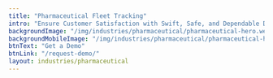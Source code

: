 ```yaml
---
title: "Pharmaceutical Fleet Tracking"
intro: "Ensure Customer Satisfaction with Swift, Safe, and Dependable Deliveries Using Fleet Halo Telematics."
backgroundImage: "/img/industries/pharmaceutical/pharmaceutical-hero.webp"
backgroundMobileImage: "/img/industries/pharmaceutical/pharmaceutical-hero.webp"
btnText: "Get a Demo"
btnLink: "/request-demo/"
layout: industries/pharmaceutical
---
```

